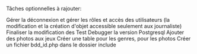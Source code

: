 Tâches optionnelles à rajouter:

Gérer la déconnexion et gérer les rôles et accès des utilisateurs (la modification et la création d'objet accessible seulement aux journaliste)
Finaliser la modification des Test
Debugger la version Postgresql
Ajouter des photos aux jeux
Créer une table pour les genres, pour les photos
Créer un fichier bdd_id.php dans le dossier include
